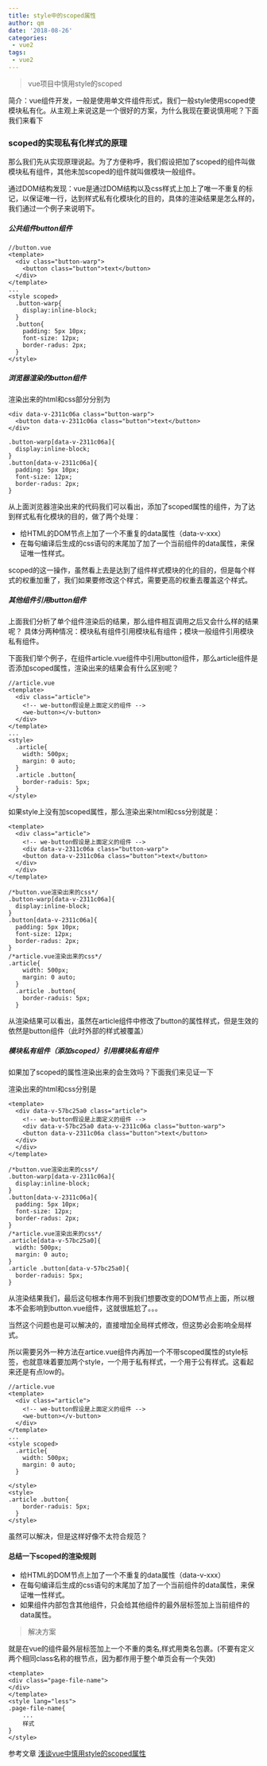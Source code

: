 ```yaml
---
title: style中的scoped属性
author: qm
date: '2018-08-26'
categories:
 - vue2
tags:
 - vue2
---
```


> vue项目中慎用style的scoped

简介：vue组件开发，一般是使用单文件组件形式，我们一般style使用scoped使模块私有化。从主观上来说这是一个很好的方案，为什么我现在要说慎用呢？下面我们来看下

### scoped的实现私有化样式的原理
那么我们先从实现原理说起。为了方便称呼，我们假设把加了scoped的组件叫做模块私有组件，其他未加scoped的组件就叫做模块一般组件。

通过DOM结构发现：vue是通过DOM结构以及css样式上加上了唯一不重复的标记，以保证唯一行，达到样式私有化模块化的目的，具体的渲染结果是怎么样的，我们通过一个例子来说明下。

##### 公共组件button组件

```
//button.vue
<template>
  <div class="button-warp">
    <button class="button">text</button>
  </div>
</template>
...
<style scoped>
  .button-warp{
    display:inline-block;
  }
  .button{
    padding: 5px 10px;
    font-size: 12px;
    border-radus: 2px;
  }
</style>
```
##### 浏览器渲染的button组件

渲染出来的html和css部分分别为

```
<div data-v-2311c06a class="button-warp">
  <button data-v-2311c06a class="button">text</button>
</div>
```

```
.button-warp[data-v-2311c06a]{
  display:inline-block;
}
.button[data-v-2311c06a]{
  padding: 5px 10px;
  font-size: 12px;
  border-radus: 2px;
}
```
从上面浏览器渲染出来的代码我们可以看出，添加了scoped属性的组件，为了达到样式私有化模块的目的，做了两个处理：

- 给HTML的DOM节点上加了一个不重复的data属性（data-v-xxx）
- 在每句编译后生成的css语句的末尾加了加了一个当前组件的data属性，来保证唯一性样式。

scoped的这一操作，虽然看上去是达到了组件样式模块的化的目的，但是每个样式的权重加重了，我们如果要修改这个样式，需要更高的权重去覆盖这个样式。

##### 其他组件引用button组件

上面我们分析了单个组件渲染后的结果，那么组件相互调用之后又会什么样的结果呢？
具体分两种情况：模块私有组件引用模块私有组件；模块一般组件引用模块私有组件。

下面我们举个例子，在组件article.vue组件中引用button组件，那么article组件是否添加scoped属性，渲染出来的结果会有什么区别呢？

```
//article.vue
<template>
  <div class="article">
    <!-- we-button假设是上面定义的组件 -->
    <we-button></v-button>
  </div>
</template>
...
<style>
  .article{
    width: 500px;
    margin: 0 auto;
  }
  .article .button{
    border-raduis: 5px;
  }
</style>
```
如果style上没有加scoped属性，那么渲染出来html和css分别就是：

```
<template>
  <div class="article">
    <!-- we-button假设是上面定义的组件 -->
    <div data-v-2311c06a class="button-warp">
    <button data-v-2311c06a class="button">text</button>
  </div>
  </div>
</template>
```

```
/*button.vue渲染出来的css*/
.button-warp[data-v-2311c06a]{
  display:inline-block;
}
.button[data-v-2311c06a]{
  padding: 5px 10px;
  font-size: 12px;
  border-radus: 2px;
}
/*article.vue渲染出来的css*/
.article{
    width: 500px;
    margin: 0 auto;
  }
  .article .button{
    border-raduis: 5px;
  }
```
从渲染结果可以看出，虽然在article组件中修改了button的属性样式，但是生效的依然是button组件（此时外部的样式被覆盖）

##### 模块私有组件（添加scoped）引用模块私有组件

如果加了scoped的属性渲染出来的会生效吗？下面我们来见证一下

渲染出来的html和css分别是


```
<template>
  <div data-v-57bc25a0 class="article">
    <!-- we-button假设是上面定义的组件 -->
    <div data-v-57bc25a0 data-v-2311c06a class="button-warp">
    <button data-v-2311c06a class="button">text</button>
  </div>
  </div>
</template>
```

```
/*button.vue渲染出来的css*/
.button-warp[data-v-2311c06a]{
  display:inline-block;
}
.button[data-v-2311c06a]{
  padding: 5px 10px;
  font-size: 12px;
  border-radus: 2px;
}
/*article.vue渲染出来的css*/
.article[data-v-57bc25a0]{
  width: 500px;
  margin: 0 auto;
}
.article .button[data-v-57bc25a0]{
  border-raduis: 5px;
}
```
从渲染结果我们，最后这句根本作用不到我们想要改变的DOM节点上面，所以根本不会影响到button.vue组件，这就很尴尬了。。。

当然这个问题也是可以解决的，直接增加全局样式修改，但这势必会影响全局样式。

所以需要另外一种方法在artice.vue组件内再加一个不带scoped属性的style标签，也就意味着要加两个style，一个用于私有样式，一个用于公有样式。这看起来还是有点low的。

```
//article.vue
<template>
  <div class="article">
    <!-- we-button假设是上面定义的组件 -->
    <we-button></v-button>
  </div>
</template>
...
<style scoped>
  .article{
    width: 500px;
    margin: 0 auto;
  }
  
</style>
<style>
.article .button{
    border-raduis: 5px;
  }
</style>
```
虽然可以解决，但是这样好像不太符合规范？

#### 总结一下scoped的渲染规则

- 给HTML的DOM节点上加了一个不重复的data属性（data-v-xxx）
- 在每句编译后生成的css语句的末尾加了加了一个当前组件的data属性，来保证唯一性样式。
- 如果组件内部包含其他组件，只会给其他组件的最外层标签加上当前组件的data属性。


> 解决方案

就是在vue的组件最外层标签加上一个不重的类名,样式用类名包裹。(不要有定义两个相同class名称的根节点，因为都作用于整个单页会有一个失效)

```
<template>
<div class="page-file-name">
</div>
</template>
<style lang="less">
.page-file-name{
    ...
    样式
}
</style>
```

参考文章
[浅谈vue中慎用style的scoped属性](https://www.jb51.net/article/121603.htm)
